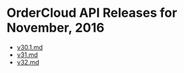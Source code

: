 # OrderCloud API Releases for November, 2016

- [v30.1.md](/v30.1.md)
- [v31.md](/v31.md)
- [v32.md](/v32.md)